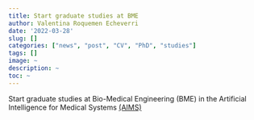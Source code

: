```yaml
---
title: Start graduate studies at BME
author: Valentina Roquemen Echeverri
date: '2022-03-28'
slug: []
categories: ["news", "post", "CV", "PhD", "studies"]
tags: []
image: ~
description: ~
toc: ~
---
```


Start graduate studies at Bio-Medical Engineering (BME) in the Artificial Intelligence for Medical Systems [(AIMS)](https://www.ohsu.edu/school-of-medicine/jacobs-lab)
